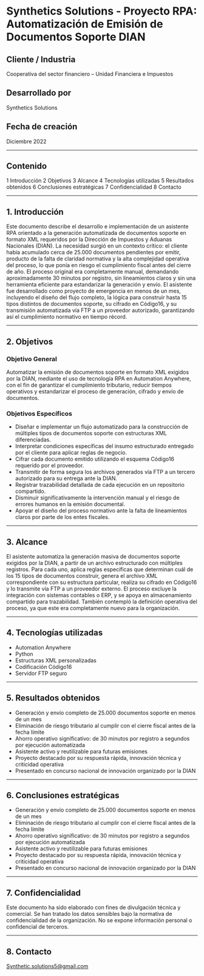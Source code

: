 
# Synthetics Solutions - Proyecto RPA: Automatización de Emisión de Documentos Soporte DIAN

## Cliente / Industria  
Cooperativa del sector financiero – Unidad Financiera e Impuestos

## Desarrollado por  
Synthetics Solutions

## Fecha de creación  
Diciembre 2022

---

## Contenido  
1 Introducción
2 Objetivos
3 Alcance
4 Tecnologías utilizadas
5 Resultados obtenidos
6 Conclusiones estratégicas
7 Confidencialidad
8 Contacto

---

## 1. Introducción  
Este documento describe el desarrollo e implementación de un asistente RPA orientado a la generación automatizada de documentos soporte en formato XML requeridos por la Dirección de Impuestos y Aduanas Nacionales (DIAN). La necesidad surgió en un contexto crítico: el cliente había acumulado cerca de 25.000 documentos pendientes por emitir, producto de la falta de claridad normativa y la alta complejidad operativa del proceso, lo que ponía en riesgo el cumplimiento fiscal antes del cierre de año. El proceso original era completamente manual, demandando aproximadamente 30 minutos por registro, sin lineamientos claros y sin una herramienta eficiente para estandarizar la generación y envío. El asistente fue desarrollado como proyecto de emergencia en menos de un mes, incluyendo el diseño del flujo completo, la lógica para construir hasta 15 tipos distintos de documentos soporte, su cifrado en Código16, y su transmisión automatizada vía FTP a un proveedor autorizado, garantizando así el cumplimiento normativo en tiempo récord.

---

## 2. Objetivos

### Objetivo General  
Automatizar la emisión de documentos soporte en formato XML exigidos por la DIAN, mediante el uso de tecnología RPA en Automation Anywhere, con el fin de garantizar el cumplimiento tributario, reducir tiempos operativos y estandarizar el proceso de generación, cifrado y envío de documentos.

### Objetivos Específicos  
- Diseñar e implementar un flujo automatizado para la construcción de múltiples tipos de documentos soporte con estructuras XML diferenciadas.  
- Interpretar condiciones específicas del insumo estructurado entregado por el cliente para aplicar reglas de negocio.  
- Cifrar cada documento emitido utilizando el esquema Código16 requerido por el proveedor.  
- Transmitir de forma segura los archivos generados vía FTP a un tercero autorizado para su entrega ante la DIAN.  
- Registrar trazabilidad detallada de cada ejecución en un repositorio compartido.  
- Disminuir significativamente la intervención manual y el riesgo de errores humanos en la emisión documental.  
- Apoyar el diseño del proceso normativo ante la falta de lineamientos claros por parte de los entes fiscales.  

---

## 3. Alcance  
El asistente automatiza la generación masiva de documentos soporte exigidos por la DIAN, a partir de un archivo estructurado con múltiples registros. Para cada uno, aplica reglas específicas que determinan cuál de los 15 tipos de documentos construir, genera el archivo XML correspondiente con su estructura particular, realiza su cifrado en Código16 y lo transmite vía FTP a un proveedor externo. El proceso excluye la integración con sistemas contables o ERP, y se apoya en almacenamiento compartido para trazabilidad. También contempló la definición operativa del proceso, ya que este era completamente nuevo para la organización.

---

## 4. Tecnologías utilizadas  
- Automation Anywhere  
- Python  
- Estructuras XML personalizadas  
- Codificación Código16  
- Servidor FTP seguro  

---

## 5. Resultados obtenidos  
- Generación y envío completo de 25.000 documentos soporte en menos de un mes  
- Eliminación de riesgo tributario al cumplir con el cierre fiscal antes de la fecha límite  
- Ahorro operativo significativo: de 30 minutos por registro a segundos por ejecución automatizada  
- Asistente activo y reutilizable para futuras emisiones  
- Proyecto destacado por su respuesta rápida, innovación técnica y criticidad operativa  
- Presentado en concurso nacional de innovación organizado por la DIAN  

---

## 6. Conclusiones estratégicas  
- Generación y envío completo de 25.000 documentos soporte en menos de un mes  
- Eliminación de riesgo tributario al cumplir con el cierre fiscal antes de la fecha límite  
- Ahorro operativo significativo: de 30 minutos por registro a segundos por ejecución automatizada  
- Asistente activo y reutilizable para futuras emisiones  
- Proyecto destacado por su respuesta rápida, innovación técnica y criticidad operativa  
- Presentado en concurso nacional de innovación organizado por la DIAN  

---

## 7. Confidencialidad  
Este documento ha sido elaborado con fines de divulgación técnica y comercial. Se han tratado los datos sensibles bajo la normativa de confidencialidad de la organización. No se expone información personal o confidencial de terceros.

---

## 8. Contacto  
Synthetic.solutions5@gmail.com
